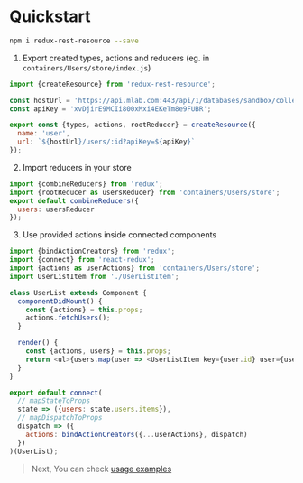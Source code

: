 # Quickstart

```bash
npm i redux-rest-resource --save
```

1.  Export created types, actions and reducers (eg. in `containers/Users/store/index.js`)

```js
import {createResource} from 'redux-rest-resource';

const hostUrl = 'https://api.mlab.com:443/api/1/databases/sandbox/collections';
const apiKey = 'xvDjirE9MCIi800xMxi4EKeTm8e9FUBR';

export const {types, actions, rootReducer} = createResource({
  name: 'user',
  url: `${hostUrl}/users/:id?apiKey=${apiKey}`
});
```

2.  Import reducers in your store

```js
import {combineReducers} from 'redux';
import {rootReducer as usersReducer} from 'containers/Users/store';
export default combineReducers({
  users: usersReducer
});
```

3.  Use provided actions inside connected components

```js
import {bindActionCreators} from 'redux';
import {connect} from 'react-redux';
import {actions as userActions} from 'containers/Users/store';
import UserListItem from './UserListItem';

class UserList extends Component {
  componentDidMount() {
    const {actions} = this.props;
    actions.fetchUsers();
  }

  render() {
    const {actions, users} = this.props;
    return <ul>{users.map(user => <UserListItem key={user.id} user={user} {...actions} />)}</ul>;
  }
}

export default connect(
  // mapStateToProps
  state => ({users: state.users.items}),
  // mapDispatchToProps
  dispatch => ({
    actions: bindActionCreators({...userActions}, dispatch)
  })
)(UserList);
```

> Next, You can check [usage examples](../examples/README.md)
